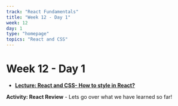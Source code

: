```yaml
---
track: "React Fundamentals"
title: "Week 12 - Day 1"
week: 12
day: 1
type: "homepage"
topics: "React and CSS"
---
```


# Week 12 - Day 1

- [**Lecture: React and CSS- How to style in React?**](/react-fundamentals/week-12/day-1/lecture-materials/react-css/)

**Activity: React Review** - Lets go over what we have learned so far!
